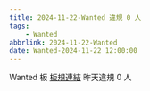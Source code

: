 ```yaml
---
title: 2024-11-22-Wanted 違規 0 人
tags:
    - Wanted
abbrlink: 2024-11-22-Wanted
date: Wanted-2024-11-22 12:00:00
---
```

Wanted 板 [板規連結](https://www.ptt.cc/bbs/Wanted/M.1608829773.A.D3B.html)
昨天違規 0 人
